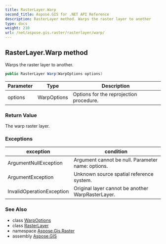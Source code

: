 ```yaml
---
title: RasterLayer.Warp
second_title: Aspose.GIS for .NET API Reference
description: RasterLayer method. Warps the raster layer to another
type: docs
weight: 210
url: /net/aspose.gis.raster/rasterlayer/warp/
---
```

## RasterLayer.Warp method

Warps the raster layer to another.

```csharp
public RasterLayer Warp(WarpOptions options)
```

| Parameter | Type | Description |
| --- | --- | --- |
| options | WarpOptions | Options for the reprojection procedure. |

### Return Value

The warp raster layer.

### Exceptions

| exception | condition |
| --- | --- |
| ArgumentNullException | Argument cannot be null. Parameter name: options. |
| ArgumentException | Unknown source spatial reference system. |
| InvalidOperationException | Original layer cannot be another WarpRasterLayer. |

### See Also

* class [WarpOptions](../../warpoptions/)
* class [RasterLayer](../)
* namespace [Aspose.Gis.Raster](../../rasterlayer/)
* assembly [Aspose.GIS](../../../)


